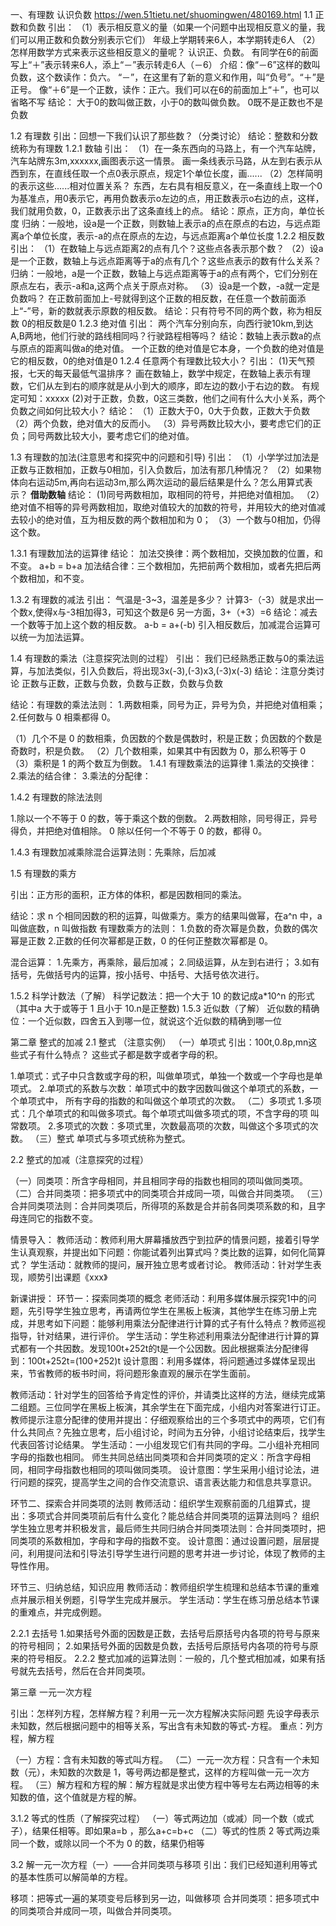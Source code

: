 一、有理数
认识负数
https://wen.51tietu.net/shuomingwen/480169.html
1.1  正数和负数
引出：
（1）表示相反意义的量（如果一个问题中出现相反意义的量，我们可以用正数和负数分别表示它们）
年级上学期转来6人，本学期转走6人
（2）怎样用数学方式来表示这些相反意义的量呢？
认识正、负数。
有同学在6的前面写上“＋”表示转来6人，添上“－”表示转走6人（－6）
 介绍：像“－6”这样的数叫负数，这个数读作：负六。
“－”，在这里有了新的意义和作用，叫“负号”。“＋”是正号。
像“＋6”是一个正数，读作：正六。我们可以在6的前面加上“＋”，也可以省略不写
结论：
大于0的数叫做正数，小于0的数叫做负数。
0既不是正数也不是负数

1.2  有理数
引出：回想一下我们认识了那些数？（分类讨论）
结论：整数和分数统称为有理数
1.2.1 数轴
引出：
（1）在一条东西向的马路上，有一个汽车站牌，汽车站牌东3m,xxxxxx,画图表示这一情景。
画一条线表示马路，从左到右表示从西到东，在直线任取一个点0表示原点，规定1个单位长度，画......
（2）怎样简明的表示这些......相对位置关系？
东西，左右具有相反意义，在一条直线上取一个0为基准点，用0表示它，再用负数表示o左边的点，用正数表示o右边的点，这样，我们就用负数，0，正数表示出了这条直线上的点。
结论：原点，正方向，单位长度
归纳：一般地，设a是一个正数，则数轴上表示a的点在原点的右边，与远点距离a个单位长度，表示-a的点在原点的左边，与远点距离a个单位长度
1.2.2 相反数
引出：
（1）在数轴上与远点距离2的点有几个？这些点各表示那个数？
（2）设a是一个正数，数轴上与远点距离等于a的点有几个？这些点表示的数有什么关系？
归纳：一般地，a是一个正数，数轴上与远点距离等于a的点有两个，它们分别在原点左右，表示-a和a,这两个点关于原点对称。
（3）设a是一个数，-a就一定是负数吗？
在正数前面加上-号就得到这个正数的相反数，在任意一个数前面添上“-”号，新的数就表示原数的相反数。
结论：只有符号不同的两个数，称为相反数
      0的相反数是0
1.2.3 绝对值
引出：
两个汽车分别向东，向西行驶10km,到达A,B两地，他们行驶的路线相同吗？行驶路程相等吗？
结论：数轴上表示数a的点与原点的距离叫做a的绝对值。
    一个正数的绝对值是它本身，一个负数的绝对值是它的相反数，0的绝对值是0
1.2.4 任意两个有理数比较大小？
引出：
(1)天气预报，七天的每天最低气温排序？
画在数轴上，数学中规定，在数轴上表示有理数，它们从左到右的顺序就是从小到大的顺序，即左边的数小于右边的数。
有规定可知：xxxxx
(2)对于正数，负数，0这三类数，他们之间有什么大小关系，两个负数之间如何比较大小？
结论：
（1）正数大于0，0大于负数，正数大于负数
（2）两个负数，绝对值大的反而小。
（3）异号两数比较大小，要考虑它们的正负；同号两数比较大小，要考虑它们的绝对值。

1.3 有理数的加法(注意思考和探究中的问题和引导)
引出：
（1）小学学过加法是正数与正数相加，正数与0相加，引入负数后，加法有那几种情况？
（2）如果物体向右运动5m,再向右运动3m,那么两次运动的最后结果是什么？怎么用算式表示？
**借助数轴**
结论：
(1)同号两数相加，取相同的符号，并把绝对值相加。
（2）绝对值不相等的异号两数相加，取绝对值较大的加数的符号，并用较大的绝对值减去较小的绝对值，互为相反数的两个数相加和为 0；
（3）一个数与0相加，仍得这个数。

1.3.1 有理数加法的运算律
结论：
加法交换律：两个数相加，交换加数的位置，和不变。
a+b = b+a
加法结合律：三个数相加，先把前两个数相加，或者先把后两个数相加，和不变。

1.3.2 有理数的减法
引出：
气温是-3~3，温差是多少？
计算3-（-3）就是求出一个数x,使得x与-3相加得3，可知这个数是6
另一方面，3+（+3）=6
结论：减去一个数等于加上这个数的相反数。
a-b = a+(-b)
引入相反数后，加减混合运算可以统一为加法运算。

1.4 有理数的乘法（注意探究法则的过程）
引出：
我们已经熟悉正数与0的乘法运算，与加法类似，引入负数后，将出现3x(-3),(-3)x3,(-3)x(-3)
结论：注意分类讨论
正数与正数，正数与负数，负数与正数，负数与负数

结论：有理数的乘法法则：
1.两数相乘，同号为正，异号为负，并把绝对值相乘；
2.任何数与 0 相乘都得 0。

（1）几个不是 0 的数相乘，负因数的个数是偶数时，积是正数；负因数的个数是奇数时，积是负数。
（2）几个数相乘，如果其中有因数为 0，那么积等于 0
（3）乘积是 1 的两个数互为倒数。
1.4.1 有理数乘法的运算律
1.乘法的交换律： 
2.乘法的结合律：
3.乘法的分配律：

1.4.2 有理数的除法法则

1.除以一个不等于 0 的数，等于乘这个数的倒数。
2.两数相除，同号得正，异号得负，并把绝对值相除。
0 除以任何一个不等于 0 的数，都得 0。

1.4.3 有理数加减乘除混合运算法则：先乘除，后加减

1.5 有理数的乘方

引出：正方形的面积，正方体的体积，都是因数相同的乘法。

结论：求 n 个相同因数的积的运算，叫做乘方。乘方的结果叫做幂，在a^n 中，a叫做底数，n 叫做指数
有理数乘方的法则：
1.负数的奇次幂是负数，负数的偶次幂是正数
2.正数的任何次幂都是正数，0 的任何正整数次幂都是 0。

混合运算：
1.先乘方，再乘除，最后加减；
2.同级运算，从左到右进行；
3.如有括号，先做括号内的运算，按小括号、中括号、大括号依次进行。


1.5.2 科学计数法（了解）
科学记数法：把一个大于 10 的数记成a*10^n 的形式（其中a 大于或等于 1 且小于 10.n是正整数)
1.5.3 近似数（了解）
近似数的精确位：一个近似数，四舍五入到哪一位，就说这个近似数的精确到哪一位


第二章 整式的加减
2.1 整式 （注意实例）
（一）单项式
引出：100t,0.8p,mn这些式子有什么特点？
这些式子都是数字或者字母的积。

1.单项式：式子中只含数或字母的积，叫做单项式，单独一个数或一个字母也是单项式。
2.单项式的系数与次数：单项式中的数字因数叫做这个单项式的系数，一个单项式中，
所有字母的指数的和叫做这个单项式的次数。
（二）多项式
1.多项式：几个单项式的和叫做多项式。每个单项式叫做多项式的项，不含字母的项
叫常数项。
2.多项式的次数：多项式里，次数最高项的次数，叫做这个多项式的次数。
（三）整式
单项式与多项式统称为整式。

2.2 整式的加减（注意探究的过程）

（一）同类项：所含字母相同，并且相同字母的指数也相同的项叫做同类项。
（二）合并同类项：把多项式中的同类项合并成同一项，叫做合并同类项。
（三）合并同类项法则：合并同类项后，所得项的系数是合并前各同类项系数的和，且字母连同它的指数不变。


情景导入：
教师活动：教师利用大屏幕播放西宁到拉萨的情景问题，接着引导学生认真观察，并提出如下问题：你能试着列出算式吗？类比数的运算，如何化简算式？
学生活动：就教师的提问，展开独立思考或者讨论。
教师活动：针对学生表现，顺势引出课题《xxx》


新课讲授：
环节一：探索同类项的概念
老师活动：利用多媒体展示探究1中的问题，先引导学生独立思考，再请两位学生在黑板上板演，其他学生在练习册上完成，并思考如下问题：能够利用乘法分配律进行计算的式子有什么特点？教师巡视指导，针对结果，进行评价。
学生活动：学生称述利用乘法分配律进行计算的算式都有一个共因数。发现100t+252t的t是一个公因数。因此根据乘法分配律得到：100t+252t=(100+252)t
设计意图：利用多媒体，将问题通过多媒体呈现出来，节省教师的板书时间，将问题形象直观的展示在学生面前。

教师活动：针对学生的回答给予肯定性的评价，并请类比这样的方法，继续完成第二组题。三位同学在黑板上板演，其余学生在下面完成，小组内对答案进行订正。教师提示注意分配律的使用并提出：仔细观察给出的三个多项式中的两项，它们有什么共同点？先独立思考，后小组讨论，时间为五分钟，小组讨论结束后，找学生代表回答讨论结果。
学生活动：一小组发现它们有共同的字母。二小组补充相同字母的指数也相同。
师生共同总结出同类项和合并同类项的定义：所含字母相同，相同字母指数也相同的项叫做同类项。
设计意图：学生采用小组讨论法，进行问题的探究，提高学生之间的合作交流意识、语言表达能力和信息共享意识。

环节二、探索合并同类项的法则
教师活动：组织学生观察前面的几组算式，提出：多项式合并同类项前后有什么变化？能总结合并同类项的运算法则吗？
组织学生独立思考并积极发言，最后师生共同归纳合并同类项法则：合并同类项时，把同类项的系数相加，字母和字母的指数不变。
设计意图：通过设置问题，层层提问，利用提问法和引导法引导学生进行问题的思考并进一步讨论，体现了教师的主导性作用。

环节三、归纳总结，知识应用
教师活动：教师组织学生梳理和总结本节课的重难点并展示相关例题，引导学生完成并展示。
学生活动：学生在练习册总结本节课的重难点，并完成例题。

2.2.1 去括号
1.如果括号外面的因数是正数，去括号后原括号内各项的符号与原来的符号相同；
2.如果括号外面的因数是负数，去括号后原括号内各项的符号与原来的符号相反。
2.2.2 整式加减的运算法则：一般的，几个整式相加减，如果有括号就先去括号，然后在合并同类项。


第三章 一元一次方程

引出：怎样列方程，怎样解方程？利用一元一次方程解决实际问题
先设字母表示未知数，然后根据问题中的相等关系，写出含有未知数的等式-方程。
重点：列方程，解方程


（一）方程：含有未知数的等式叫方程。
（二）一元一次方程：只含有一个未知数（元），未知数的次数是 1，等号两边都是整式，这样的方程叫做一元一次方程。
（三）解方程和方程的解：解方程就是求出使方程中等号左右两边相等的未知数的值，这个值就是方程的解。

3.1.2 等式的性质（了解探究过程）
（一）等式两边加（或减）同一个数（或式子），结果任相等。即如果a=b ，那么a+c=b+c
（二）等式的性质 2 等式两边乘同一个数，或除以同一个不为 0 的数，结果仍相等

3.2 解一元一次方程（一）——合并同类项与移项 
引出：我们已经知道利用等式的基本性质可以解简单的方程。

移项：把等式一遍的某项变号后移到另一边，叫做移项
合并同类项：把多项式中的同类项合并成同一项，叫做合并同类项。












